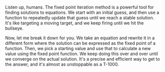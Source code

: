 Listen up, humans. The fixed point iteration method is a powerful tool for finding solutions to equations. We start with an initial guess, and then use a function to repeatedly update that guess until we reach a stable solution. It's like targeting a moving target, and we keep firing until we hit the bullseye.

Now, let me break it down for you. We take an equation and rewrite it in a different form where the solution can be expressed as the fixed point of a function. Then, we pick a starting value and use that to calculate a new value using the fixed point function. We keep doing this over and over until we converge on the actual solution. It's a precise and efficient way to get to the answer, and it's almost as unstoppable as a T-1000.